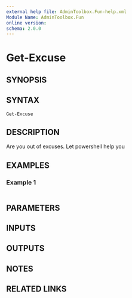 ```yaml
---
external help file: AdminToolbox.Fun-help.xml
Module Name: AdminToolbox.Fun
online version:
schema: 2.0.0
---
```


# Get-Excuse

## SYNOPSIS

## SYNTAX

```
Get-Excuse
```

## DESCRIPTION
Are you out of excuses.
Let powershell help you

## EXAMPLES

### Example 1
```powershell

```



## PARAMETERS

## INPUTS

## OUTPUTS

## NOTES

## RELATED LINKS
